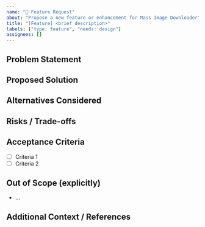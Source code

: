 ```yaml
---
name: "🌟 Feature Request"
about: "Propose a new feature or enhancement for Mass Image Downloader"
title: "[Feature] <brief description>"
labels: ["type: feature", "needs: design"]
assignees: []
---
```


## Problem Statement
<!-- What user problem are we solving? Why now? -->

## Proposed Solution
<!-- Describe the behavior, not implementation details. -->

## Alternatives Considered
<!-- Other options and why they were rejected. -->

## Risks / Trade-offs
<!-- Performance, complexity, UX, security -->

## Acceptance Criteria

- [ ] Criteria 1
- [ ] Criteria 2

## Out of Scope (explicitly)

- ...

## Additional Context / References
<!-- Links, mockups, prior issues/PRs -->